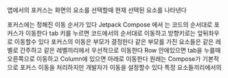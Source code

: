 앱에서의 포커스는 화면의 요소를 선택할때 현재 선택된 요소를 나타낸다

포커스에는 정해진 이동 순서가 있다
Jetpack Compose 에서 는 코드의 순서대로 포커스가 이동한다
tab 키를 누르면 코드에서의 순서대로 이동하고 방향키로는 앞뒤좌우로 이동할수 있다
포커스의 이동은 부모가 결정한다 같은 부모를 가진 요소들은 같은 레벨로 간주하고 같은 레벨끼리에서 우선적으로 이동한다
Row 안에있으면 tab을 누를때 오른쪽으로 이동하고
Column에 있으면 아래로 이동한다
원래는 Compose가 기본적으로 포커스 이동을 처리하지만 개발자가 이동을 설정할수 있다
특정 요소들끼리에서의 
